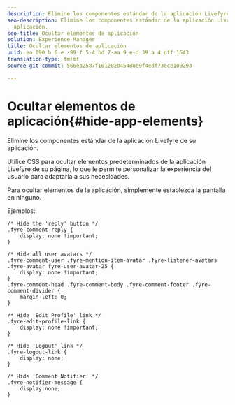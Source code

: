 ```yaml
---
description: Elimine los componentes estándar de la aplicación Livefyre de su aplicación.
seo-description: Elimine los componentes estándar de la aplicación Livefyre de su
  aplicación.
seo-title: Ocultar elementos de aplicación
solution: Experience Manager
title: Ocultar elementos de aplicación
uuid: ea 090 b 6 e -99 f 5-4 bd 7-aa 9 e-d 39 a 4 dff 1543
translation-type: tm+mt
source-git-commit: 566ea2587f101202045488e9f4edf73ece100293

---
```



# Ocultar elementos de aplicación{#hide-app-elements}

Elimine los componentes estándar de la aplicación Livefyre de su aplicación.

Utilice CSS para ocultar elementos predeterminados de la aplicación Livefyre de su página, lo que le permite personalizar la experiencia del usuario para adaptarla a sus necesidades.

Para ocultar elementos de la aplicación, simplemente establezca la pantalla en ninguno.

Ejemplos:

```
/* Hide the 'reply' button */ 
.fyre-comment-reply { 
    display: none !important; 
} 
  
/* Hide all user avatars */ 
.fyre-comment-user .fyre-mention-item-avatar .fyre-listener-avatars .fyre-avatar fyre-user-avatar-25 { 
    display: none !important; 
} 
.fyre-comment-head .fyre-comment-body .fyre-comment-footer .fyre-comment-divider { 
    margin-left: 0; 
} 
  
/* Hide 'Edit Profile' link */ 
.fyre-edit-profile-link { 
    display: none !important; 
} 
  
/* Hide 'Logout' link */ 
.fyre-logout-link { 
    display: none; 
} 
  
/* Hide 'Comment Notifier' */ 
.fyre-notifier-message { 
    display:none; 
}
```

